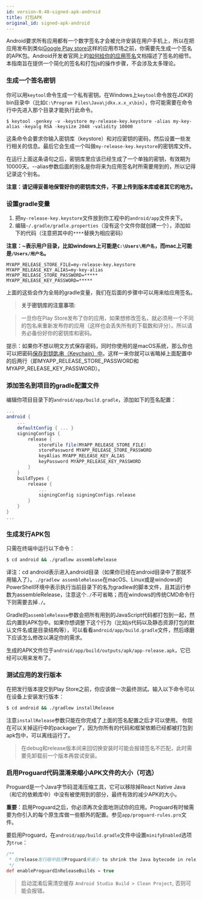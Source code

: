 ```yaml
---
id: version-0.48-signed-apk-android
title: 打包APK
original_id: signed-apk-android
---
```


Android要求所有应用都有一个数字签名才会被允许安装在用户手机上，所以在把应用发布到类似[Google Play store](https://play.google.com/store)这样的应用市场之前，你需要先生成一个签名的APK包。Android开发者官网上的[如何给你的应用签名](https://developer.android.com/tools/publishing/app-signing.html)文档描述了签名的细节。本指南旨在提供一个简化的签名和打包js的操作步骤，不会涉及太多理论。

### 生成一个签名密钥

你可以用`keytool`命令生成一个私有密钥。在Windows上`keytool`命令放在JDK的bin目录中（比如`C:\Program Files\Java\jdkx.x.x_x\bin`），你可能需要在命令行中先进入那个目录才能执行此命令。

    $ keytool -genkey -v -keystore my-release-key.keystore -alias my-key-alias -keyalg RSA -keysize 2048 -validity 10000

这条命令会要求你输入密钥库（keystore）和对应密钥的密码，然后设置一些发行相关的信息。最后它会生成一个叫做`my-release-key.keystore`的密钥库文件。

在运行上面这条语句之后，密钥库里应该已经生成了一个单独的密钥，有效期为10000天。--alias参数后面的别名是你将来为应用签名时所需要用到的，所以记得记录这个别名。

**注意：请记得妥善地保管好你的密钥库文件，不要上传到版本库或者其它的地方。**

### 设置gradle变量

1. 把`my-release-key.keystore`文件放到你工程中的`android/app`文件夹下。
2. 编辑`~/.gradle/gradle.properties`（没有这个文件你就创建一个），添加如下的代码（注意把其中的`****`替换为相应密码）

**注意：~表示用户目录，比如windows上可能是`C:\Users\用户名`，而mac上可能是`/Users/用户名`。**

```
MYAPP_RELEASE_STORE_FILE=my-release-key.keystore
MYAPP_RELEASE_KEY_ALIAS=my-key-alias
MYAPP_RELEASE_STORE_PASSWORD=*****
MYAPP_RELEASE_KEY_PASSWORD=*****
```

上面的这些会作为全局的gradle变量，我们在后面的步骤中可以用来给应用签名。


> __关于密钥库的注意事项:__

> 一旦你在Play Store发布了你的应用，如果想修改签名，就必须用一个不同的包名来重新发布你的应用（这样也会丢失所有的下载数和评分）。所以请务必备份好你的密钥库和密码。

提示：如果你不想以明文方式保存密码，同时你使用的是macOS系统，那么你也可以把密码[保存到钥匙串（Keychain）中](https://pilloxa.gitlab.io/posts/safer-passwords-in-gradle/)。这样一来你就可以省略掉上面配置中的后两行（即MYAPP_RELEASE_STORE_PASSWORD和MYAPP_RELEASE_KEY_PASSWORD）。


### 添加签名到项目的gradle配置文件

编辑你项目目录下的`android/app/build.gradle`，添加如下的签名配置：

```gradle
...
android {
    ...
    defaultConfig { ... }
    signingConfigs {
        release {
            storeFile file(MYAPP_RELEASE_STORE_FILE)
            storePassword MYAPP_RELEASE_STORE_PASSWORD
            keyAlias MYAPP_RELEASE_KEY_ALIAS
            keyPassword MYAPP_RELEASE_KEY_PASSWORD
        }
    }
    buildTypes {
        release {
            ...
            signingConfig signingConfigs.release
        }
    }
}
...
```

### 生成发行APK包

只需在终端中运行以下命令：

```sh
$ cd android && ./gradlew assembleRelease
```

译注：cd android表示进入android目录（如果你已经在android目录中了那就不用输入了）。`./gradlew assembleRelease`在macOS、Linux或是windows的PowerShell环境中表示执行当前目录下的名为gradlew的脚本文件，且其运行参数为assembleRelease，注意这个`./`不可省略；而在windows的传统CMD命令行下则需要去掉`./`。

Gradle的`assembleRelease`参数会把所有用到的JavaScript代码都打包到一起，然后内置到APK包中。如果你想调整下这个行为（比如js代码以及静态资源打包的默认文件名或是目录结构等），可以看看`android/app/build.gradle`文件，然后琢磨下应该怎么修改以满足你的需求。 

生成的APK文件位于`android/app/build/outputs/apk/app-release.apk`，它已经可以用来发布了。


### 测试应用的发行版本

在把发行版本提交到Play Store之前，你应该做一次最终测试。输入以下命令可以在设备上安装发行版本：

```sh
$ cd android && ./gradlew installRelease
```

注意`installRelease`参数只能在你完成了上面的签名配置之后才可以使用。
你现在可以关掉运行中的packager了，因为你所有的代码和框架依赖已经都被打包到apk包中，可以离线运行了。

> 在debug和release版本间来回切换安装时可能会报错签名不匹配，此时需要先卸载前一个版本再尝试安装。

### 启用Proguard代码混淆来缩小APK文件的大小（可选）

Proguard是一个Java字节码混淆压缩工具，它可以移除掉React Native Java（和它的依赖库中）中没有被使用到的部分，最终有效的减少APK的大小。

**重要**：启用Proguard之后，你必须再次全面地测试你的应用。Proguard有时候需要为你引入的每个原生库做一些额外的配置。参见`app/proguard-rules.pro`文件。

要启用Proguard，在`android/app/build.gradle`文件中设置`minifyEnabled`选项为`true`：

```gradle
/**
 * 在release发行版中启用Proguard来减小 to shrink the Java bytecode in release builds.
 */
def enableProguardInReleaseBuilds = true
```

> 启动混淆后需清空缓存 `Android Studio Build > Clean Project`, 否则可能会报错。
